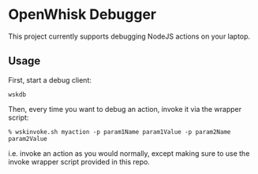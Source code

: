 # OpenWhisk Debugger

This project currently supports debugging NodeJS actions on your laptop.

## Usage

First, start a debug client:
```
wskdb
```

Then, every time you want to debug an action, invoke it via the wrapper script:

```
% wskinvoke.sh myaction -p param1Name param1Value -p param2Name param2Value
```

i.e. invoke an action as you would normally, except making sure to use the invoke wrapper script provided in this repo.
